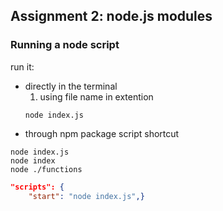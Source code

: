 ## Assignment 2: node.js modules

### Running a node script

run it:

- directly in the terminal
  1.  using file name in extention
  ```console
  node index.js
  ```
- through npm package script shortcut

```console
node index.js
node index
node ./functions
```

```json
"scripts": {
    "start": "node index.js",}
```

